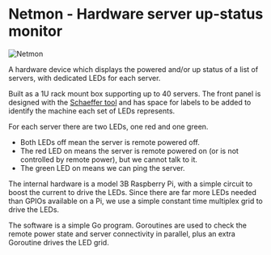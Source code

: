 # Netmon - Hardware server up-status monitor
![Netmon](https://github.com/andymcn/Netmon)

A hardware device which displays the powered and/or up status of a list of servers, with dedicated LEDs for each server.

Built as a 1U rack mount box supporting up to 40 servers. The front panel is designed with the [Schaeffer tool](https://www.schaeffer-ag.de/en/) and has space for labels to be added to identify the machine each set of LEDs represents.

For each server there are two LEDs, one red and one green.

* Both LEDs off mean the server is remote powered off.
* The red LED on means the server is remote powered on (or is not controlled by remote power), but we cannot talk to it.
* The green LED on means we can ping the server.

The internal hardware is a model 3B Raspberry Pi, with a simple circuit to boost the current to drive the LEDs. Since there are far more LEDs needed than GPIOs available on a Pi, we use a simple constant time multiplex grid to drive the LEDs.

The software is a simple Go program. Goroutines are used to check the remote power state and server connectivity in parallel, plus an extra Goroutine drives the LED grid.

